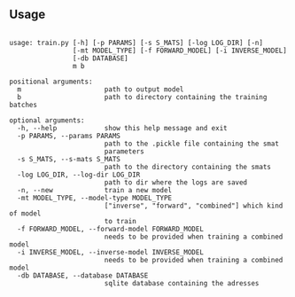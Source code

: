 ## Usage
<pre><code>
usage: train.py [-h] [-p PARAMS] [-s S_MATS] [-log LOG_DIR] [-n]
                [-mt MODEL_TYPE] [-f FORWARD_MODEL] [-i INVERSE_MODEL]
                [-db DATABASE]
                m b

positional arguments:
  m                     path to output model
  b                     path to directory containing the training batches

optional arguments:
  -h, --help            show this help message and exit
  -p PARAMS, --params PARAMS
                        path to the .pickle file containing the smat
                        parameters
  -s S_MATS, --s-mats S_MATS
                        path to the directory containing the smats
  -log LOG_DIR, --log-dir LOG_DIR
                        path to dir where the logs are saved
  -n, --new             train a new model
  -mt MODEL_TYPE, --model-type MODEL_TYPE
                        ["inverse", "forward", "combined"] which kind of model
                        to train
  -f FORWARD_MODEL, --forward-model FORWARD_MODEL
                        needs to be provided when training a combined model
  -i INVERSE_MODEL, --inverse-model INVERSE_MODEL
                        needs to be provided when training a combined model
  -db DATABASE, --database DATABASE
                        sqlite database containing the adresses
</code></pre>